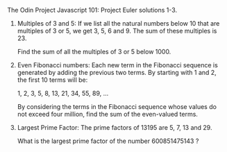 The Odin Project Javascript 101:
Project Euler solutions 1-3.

1. Multiples of 3 and 5:
	If we list all the natural numbers below 10 that are multiples of 3 or 5, we get 3, 5, 6 and 9. The sum of these multiples 	is 23.

	Find the sum of all the multiples of 3 or 5 below 1000.

2. Even Fibonacci numbers:
	Each new term in the Fibonacci sequence is generated by adding the previous two terms. By starting with 1 and 2, the first 	10 terms will be:

	1, 2, 3, 5, 8, 13, 21, 34, 55, 89, ...

	By considering the terms in the Fibonacci sequence whose values do not exceed four million, find the sum of the even-valued 	terms.

3. Largest Prime Factor:
	The prime factors of 13195 are 5, 7, 13 and 29.

	What is the largest prime factor of the number 600851475143 ?

